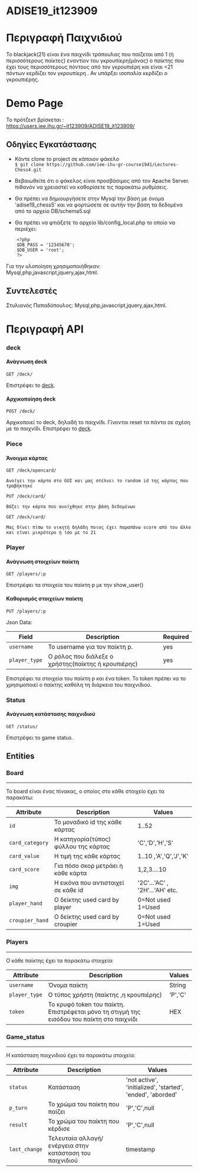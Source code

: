 # ADISE19_it123909

# Περιγραφή Παιχνιδιού
Το blackjack(21) είναι ένα παιχνίδι τράπουλας που παίζεται από 1 (ή περισσότερους παίκτες) εναντίον του γκρουπίερη(μάνας)
ο παίκτης που έχει τους περισσότερους πόντους από τον γκρουπιέρη και είναι <21 πόντων κερδίζει τον γκρουπίερη . Αν υπάρξει ισοπαλία
κερδίζει ο γκρουπιέρης.

# Demo Page
Το πρότζεκτ βρίσκεται :
https://users.iee.ihu.gr/~it123909/ADISE19_it123909/

## Οδηγίες Εγκατάστασης

 * Κάντε clone το project σε κάποιον φάκελο <br/>
  `$ git clone https://github.com/iee-ihu-gr-course1941/Lectures-Chess4.git`

 * Βεβαιωθείτε ότι ο φάκελος είναι προσβάσιμος από τον Apache Server. πιθανόν να χρειαστεί να καθορίσετε τις παρακάτω ρυθμίσεις.

 * Θα πρέπει να δημιουργήσετε στην Mysql την βάση με όνομα 'adise19_chess5' και να φορτώσετε σε αυτήν την βάση τα δεδομένα από το αρχείο DB/schema5.sql

 * Θα πρέπει να φτιάξετε το αρχείο lib/config_local.php το οποίο να περιέχει:
```
    <?php
	$DB_PASS = '12345678';
	$DB_USER = 'root';
    ?>
```

Για την υλοποίηση χρησιμοποιήθηκαν:
Mysql,php,javascript,jquery,ajax,html.

## Συντελεστές
Στυλιανός Παπαδόπουλος: Mysql,php,javascript,jquery,ajax,html.


# Περιγραφή API

### deck
#### Ανάγνωση deck

```
GET /deck/
```

Επιστρέφει το [deck](#deck).

#### Αρχικοποίηση deck
```
POST /deck/
```

Αρχικοποιεί το deck, δηλαδή το παιχνίδι. Γίνονται reset τα πάντα σε σχέση με το παιχνίδι.
Επιστρέφει το [deck](#deck).


### Piece
#### Άνοιγμα κάρτας
```
GET /deck/opencard/

Ανοίγει την κάρτα στο GUI και μας στέλνει το random id της κάρτας που τραβήκτηκε
```

```
PUT /deck/card/

Βάζει την κάρτα που ανοίχθηκε στην βάση δεδομένων
```

```
GET /deck/card/

Μας δίνει πίσω το νικητή δηλάδη ποιος έχει παραπάνω score από τον άλλο και είναι μικρότερο ή ίσο με το 21
```

### Player

#### Ανάγνωση στοιχείων παίκτη
```
GET /players/:p
```

Επιστρέφει τα στοιχεία του παίκτη p με την show_user()

#### Καθορισμός στοιχείων παίκτη
```
PUT /players/:p
```
Json Data:

| Field             | Description                 | Required   |
| ----------------- | --------------------------- | ---------- |
| `username`        | Το username για τον παίκτη p. | yes        |
| `player_type`     | Ο ρόλος που διάλεξε ο χρήστης(παίκτης ή κρουπιέρης) | yes        |


Επιστρέφει τα στοιχεία του παίκτη p και ένα token. Το token πρέπει να το χρησιμοποιεί ο παίκτης καθόλη τη διάρκεια του παιχνιδιού.


### Status

#### Ανάγνωση κατάστασης παιχνιδιού
```
GET /status/
```

Επιστρέφει το  game status.


## Entities


### Board
---------

Το board είναι ένας πίνακας, ο οποίος στο κάθε στοιχείο έχει τα παρακάτω:


| Attribute                | Description                                  | Values                              |
| ------------------------ | -------------------------------------------- | ----------------------------------- |
| `id`                     | Το μοναδικό id της κάθε κάρτας               | 1..52                               |
| `card_category`          | Η κατηγορία(τύπος) φύλλου της κάρτας         | 'C','D','H','S'                     |
| `card_value`             | Η τιμή της κάθε κάρτας                       | 1..10 ,'A','Q','J','K'              |
| `card_score`             | Για πόσο σκορ μετράει η κάθε κάρτα           | 1,2,3....10                         |
| `img`                    | Η εικόνα που αντιστοιχεί σε κάθε id          | '2C'...'AC' , '2H'...'AH' etc.      |
| `player_hand`            | Ο δείκτης used card by player                | 0=Not used 1=Used                   |
| `croupier_hand`          | Ο δείκτης used card by croupier              | 0=Not used 1=Used                   |



### Players
---------

O κάθε παίκτης έχει τα παρακάτω στοιχεία:


| Attribute                | Description                                  | Values                              |
| ------------------------ | -------------------------------------------- | ----------------------------------- |
| `username`               | Όνομα παίκτη                                 | String                              |
| `player_type`            | O τύπος χρήστη (παίκτης ,η κρουπιέρης)       | 'P','C'                             |
| `token  `                | To κρυφό token του παίκτη. Επιστρέφεται μόνο τη στιγμή της εισόδου του παίκτη στο παιχνίδι | HEX |


### Game_status
---------

H κατάσταση παιχνιδιού έχει τα παρακάτω στοιχεία:


| Attribute                | Description                                  | Values                              |
| ------------------------ | -------------------------------------------- | ----------------------------------- |
| `status  `               | Κατάσταση             | 'not active', 'initialized', 'started', 'ended', 'aborded'     |
| `p_turn`                 | To χρώμα του παίκτη που παίζει        | 'P','C',null                              |
| `result`                 |  To χρώμα του παίκτη που κέρδισε |'P','C',null                              |
| `last_change`            | Τελευταία αλλαγή/ενέργεια στην κατάσταση του παιχνιδιού         | timestamp |

